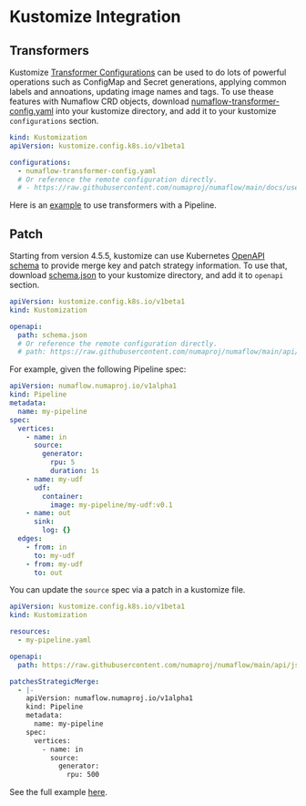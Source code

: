 # Kustomize Integration

## Transformers

Kustomize [Transformer Configurations](https://github.com/kubernetes-sigs/kustomize/tree/master/examples/transformerconfigs) can be used to do lots of powerful operations such as ConfigMap and Secret generations, applying common labels and annoations, updating image names and tags. To use thease features with Numaflow CRD objects, download [numaflow-transformer-config.yaml](numaflow-transformer-config.yaml) into your kustomize directory, and add it to your kustomize `configurations` section.

```yaml
kind: Kustomization
apiVersion: kustomize.config.k8s.io/v1beta1

configurations:
  - numaflow-transformer-config.yaml
  # Or reference the remote configuration directly.
  # - https://raw.githubusercontent.com/numaproj/numaflow/main/docs/user-guide/kustomize/numaflow-transformer-config.yaml
```

Here is an [example](https://github.com/numaproj/numaflow/blob/main/docs/user-guide/kustomize/examples/transformer) to use transformers with a Pipeline.

## Patch

Starting from version 4.5.5, kustomize can use Kubernetes [OpenAPI schema](https://kubectl.docs.kubernetes.io/references/kustomize/kustomization/openapi/) to provide merge key and patch strategy information. To use that, download [schema.json](https://raw.githubusercontent.com/numaproj/numaflow/main/api/json-schema/schema.json) to your kustomize directory, and add it to `openapi` section.

```yaml
apiVersion: kustomize.config.k8s.io/v1beta1
kind: Kustomization

openapi:
  path: schema.json
  # Or reference the remote configuration directly.
  # path: https://raw.githubusercontent.com/numaproj/numaflow/main/api/json-schema/schema.json
```

For example, given the following Pipeline spec:

```yaml
apiVersion: numaflow.numaproj.io/v1alpha1
kind: Pipeline
metadata:
  name: my-pipeline
spec:
  vertices:
    - name: in
      source:
        generator:
          rpu: 5
          duration: 1s
    - name: my-udf
      udf:
        container:
          image: my-pipeline/my-udf:v0.1
    - name: out
      sink:
        log: {}
  edges:
    - from: in
      to: my-udf
    - from: my-udf
      to: out
```

You can update the `source` spec via a patch in a kustomize file.

```yaml
apiVersion: kustomize.config.k8s.io/v1beta1
kind: Kustomization

resources:
  - my-pipeline.yaml

openapi:
  path: https://raw.githubusercontent.com/numaproj/numaflow/main/api/json-schema/schema.json

patchesStrategicMerge:
  - |-
    apiVersion: numaflow.numaproj.io/v1alpha1
    kind: Pipeline
    metadata:
      name: my-pipeline
    spec:
      vertices:
        - name: in
          source:
            generator:
              rpu: 500
```

See the full example [here](https://github.com/numaproj/numaflow/blob/main/docs/user-guide/kustomize/examples/patch).
